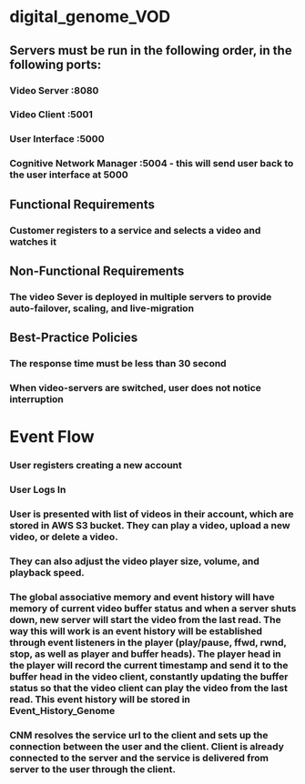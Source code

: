 # digital_genome_VOD

## Servers must be run in the following order, in the following ports: 
### Video Server :8080
### Video Client :5001
### User Interface :5000
### Cognitive Network Manager :5004 - this will send user back to the user interface at 5000

## Functional Requirements
### Customer registers to a service and selects a video and watches it

## Non-Functional Requirements
### The video Sever is deployed in multiple servers to provide auto-failover, scaling, and live-migration

## Best-Practice Policies
### The response time must be less than 30 second
### When video-servers are switched, user does not notice interruption

# Event Flow

### User registers creating a new account

### User Logs In
### User is presented with list of videos in their account, which are stored in AWS S3 bucket. They can play a video, upload a new video, or delete a video.
### They can also adjust the video player size, volume, and playback speed.

### The global associative memory and event history will have memory of current video buffer status and when a server shuts down, new server will start the video from the last read. The way this will work is an event history will be established through event listeners in the player (play/pause, ffwd, rwnd, stop, as well as player and buffer heads). The player head in the player will record the current timestamp and send it to the buffer head in the video client, constantly updating the buffer status so that the video client can play the video from the last read. This event history will be stored in Event_History_Genome

### CNM resolves the service url to the client and sets up the connection between the user and the client. Client is already connected to the server and the service is delivered from server to the user through the client.